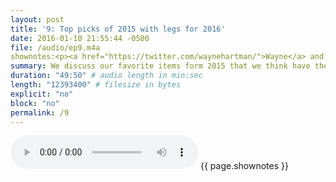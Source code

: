 ```yaml
---
layout: post
title: '9: Top picks of 2015 with legs for 2016'
date: 2016-01-10 21:55:44 -0500
file: /audio/ep9.m4a
shownotes:<p><a href="https://twitter.com/waynehartman/">Wayne</a> and <a href="https://twitter.com/LK64076007A/">Michael</a> their favorite items from 2015 that have the most potential for 2016.</p><p>Wayne's picks</p><p><h1><a href="http://www.apple.com/shop/product/MJ2R2LL/A/magic-trackpad-2">Magic Trackpad 2</a></h1></p><p><ul><li>get rid of batteries</li><li>batteries last forever</li><li>plug into lightening cable for a few minutes for a long charge</li><li>bigger surface area</li></ul></p><p><h2>iPad Mini 4</h2></p><p><ul><li>prior minis were a generation behind</li><li>new one seems as fast as the Air 2    </li></ul></p><p><h2>Apple Watch</h2></p><p><ul><li>(editor: copycat)</li></ul></p><p><h2>Back up pick: Apple TV</h2></p><p><ul><li>"A lot of potential"</li><li>Good 1.0, so much more to be desired</li><li>"The platform for movies and games"</li><li>needs a lot of work in the gaming area</li></ul></p><p><h1>Michael's picks</h1></p><p><h2 id="applepencil">Apple pencil</h2></p><p><ul><li>easily take notes and sketches</li><li>retain information better when writing than typing</li><li>would like to see come to the other iPads, especially the iPad Mini</li></ul></p><p><h2>Apple Watch</h2></p><p><ul><li>maintain same battery life while increasing speed</li><li><a href="http://www.alivecor.com/home">Alivecor</a></li><li><a href="https://www.youtube.com/watch?v=szNpaJjeWM0">EKG machine on Apple Watch</a></li><li><a href="http://www.alivecor.com/about">Alivecor CEO Vic Gundotra</a> - former Google Ex. Senior Vice President, Social</li><li>eventually be our wallet and keys</li></ul></p><p><h2>Swift</h2></p><p><ul><li>praying Stanford's intro programming class will change to Swift</li></ul></p>
summary: We discuss our favorite items form 2015 that we think have the most potential for 2016.
duration: "49:50" # audio length in min:sec
length: "12393400" # filesize in bytes
explicit: "no"
block: "no"
permalink: /9
---
```


<audio controls>
<source src="{{site.url}}{{site.baseurl}}{{ page.file }}" type="audio/x-m4a">
Your browser does not support the audio element.
</audio>
{{ page.shownotes }}
